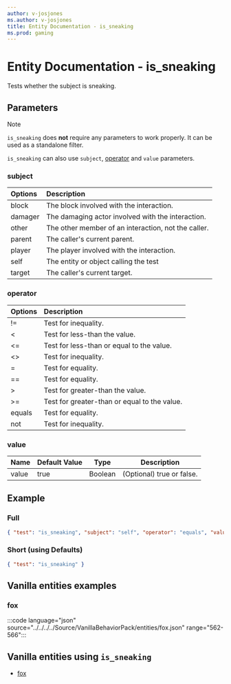 ```yaml
---
author: v-josjones
ms.author: v-josjones
title: Entity Documentation - is_sneaking
ms.prod: gaming
---
```


# Entity Documentation - is_sneaking

Tests whether the subject is sneaking.

## Parameters

> [!Note]
> `is_sneaking` does **not** require any parameters to work properly. It can be used as a standalone filter.
>
> `is_sneaking` can also use `subject`, [operator](../Definitions/NestedTables/operator.md) and `value` parameters.

### subject

| Options| Description |
|:-----------|:-----------|
| block| The block involved with the interaction. |
| damager| The damaging actor involved with the interaction. |
| other| The other member of an interaction, not the caller. |
| parent| The caller's current parent. |
| player| The player involved with the interaction. |
| self| The entity or object calling the test |
| target| The caller's current target. |

### operator

| Options| Description |
|:-----------|:-----------|
| !=| Test for inequality. |
| <| Test for less-than the value. |
| <=| Test for less-than or equal to the value. |
| <>| Test for inequality. |
| =| Test for equality. |
| ==| Test for equality. |
| >| Test for greater-than the value. |
| >=| Test for greater-than or equal to the value. |
| equals| Test for equality. |
| not| Test for inequality. |

### value

|Name |Default Value  |Type  |Description  |
|---------|---------|---------|---------|
|value |true |Boolean |(Optional) true or false. |

## Example

### Full

```json
{ "test": "is_sneaking", "subject": "self", "operator": "equals", "value": "true"}
```

### Short (using Defaults)

```json
{ "test": "is_sneaking" }
```

## Vanilla entities examples

### fox

:::code language="json" source="../../../../Source/VanillaBehaviorPack/entities/fox.json" range="562-566":::

## Vanilla entities using `is_sneaking`

- [fox](../../../../Source/VanillaBehaviorPack_Snippets/entities/fox.md)
